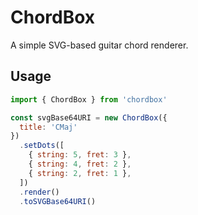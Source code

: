 # ChordBox

A simple SVG-based guitar chord renderer.

## Usage

```js
import { ChordBox } from 'chordbox'

const svgBase64URI = new ChordBox({
  title: 'CMaj'
})
  .setDots([
    { string: 5, fret: 3 },
    { string: 4, fret: 2 },
    { string: 2, fret: 1 },
  ])
  .render()
  .toSVGBase64URI()
```

